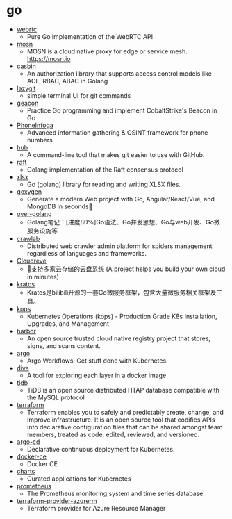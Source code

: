 # go
- [webrtc](https://github.com/pion/webrtc)
  - Pure Go implementation of the WebRTC API
- [mosn](https://github.com/mosn/mosn)
  - MOSN is a cloud native proxy for edge or service mesh. https://mosn.io
- [casbin](https://github.com/casbin/casbin)
  - An authorization library that supports access control models like ACL, RBAC, ABAC in Golang
- [lazygit](https://github.com/jesseduffield/lazygit)
  - simple terminal UI for git commands
- [geacon](https://github.com/darkr4y/geacon)
  - Practice Go programming and implement CobaltStrike's Beacon in Go
- [PhoneInfoga](https://github.com/sundowndev/PhoneInfoga)
  - Advanced information gathering & OSINT framework for phone numbers
- [hub](https://github.com/github/hub)
  - A command-line tool that makes git easier to use with GitHub.
- [raft](https://github.com/hashicorp/raft)
  - Golang implementation of the Raft consensus protocol
- [xlsx](https://github.com/tealeg/xlsx)
  - Go (golang) library for reading and writing XLSX files.
- [goxygen](https://github.com/Shpota/goxygen)
  - Generate a modern Web project with Go, Angular/React/Vue, and MongoDB in seconds🚀
- [over-golang](https://github.com/overnote/over-golang)
  - Golang笔记：[进度80%]Go语法、Go并发思想、Go与web开发、Go微服务设施等
- [crawlab](https://github.com/crawlab-team/crawlab)
  - Distributed web crawler admin platform for spiders management regardless of languages and frameworks.
- [Cloudreve](https://github.com/cloudreve/Cloudreve)
  - 🌈支持多家云存储的云盘系统 (A project helps you build your own cloud in minutes)
- [kratos](https://github.com/bilibili/kratos)
  - Kratos是bilibili开源的一套Go微服务框架，包含大量微服务相关框架及工具。
- [kops](https://github.com/kubernetes/kops)
  - Kubernetes Operations (kops) - Production Grade K8s Installation, Upgrades, and Management
- [harbor](https://github.com/goharbor/harbor)
  - An open source trusted cloud native registry project that stores, signs, and scans content.
- [argo](https://github.com/argoproj/argo)
  - Argo Workflows: Get stuff done with Kubernetes.
- [dive](https://github.com/wagoodman/dive)
  - A tool for exploring each layer in a docker image
- [tidb](https://github.com/pingcap/tidb)
  - TiDB is an open source distributed HTAP database compatible with the MySQL protocol
- [terraform](https://github.com/hashicorp/terraform)
  - Terraform enables you to safely and predictably create, change, and improve infrastructure. It is an open source tool that codifies APIs into declarative configuration files that can be shared amongst team members, treated as code, edited, reviewed, and versioned.
- [argo-cd](https://github.com/argoproj/argo-cd)
  - Declarative continuous deployment for Kubernetes.
- [docker-ce](https://github.com/docker/docker-ce)
  - Docker CE
- [charts](https://github.com/helm/charts)
  - Curated applications for Kubernetes
- [prometheus](https://github.com/prometheus/prometheus)
  - The Prometheus monitoring system and time series database.
- [terraform-provider-azurerm](https://github.com/terraform-providers/terraform-provider-azurerm)
  - Terraform provider for Azure Resource Manager
